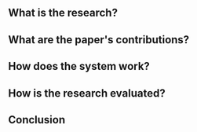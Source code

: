 
## What is the research?

## What are the paper's contributions?

## How does the system work?

## How is the research evaluated?

## Conclusion